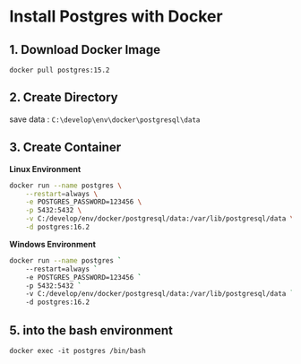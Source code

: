 # Install Postgres with Docker

## 1. Download Docker Image

`docker pull postgres:15.2`

## 2. Create Directory

save data : `C:\develop\env\docker\postgresql\data`

## 3. Create Container

**Linux Environment**

```bash
docker run --name postgres \
    --restart=always \
    -e POSTGRES_PASSWORD=123456 \
    -p 5432:5432 \
    -v C:/develop/env/docker/postgresql/data:/var/lib/postgresql/data \
    -d postgres:16.2
```

**Windows Environment**

```bash
docker run --name postgres `
    --restart=always `
    -e POSTGRES_PASSWORD=123456 `
    -p 5432:5432 `
    -v C:/develop/env/docker/postgresql/data:/var/lib/postgresql/data `
    -d postgres:16.2 
```

## 5. into the bash environment

`docker exec -it postgres /bin/bash`
